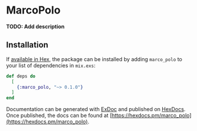 # MarcoPolo

**TODO: Add description**

## Installation

If [available in Hex](https://hex.pm/docs/publish), the package can be installed
by adding `marco_polo` to your list of dependencies in `mix.exs`:

```elixir
def deps do
  [
    {:marco_polo, "~> 0.1.0"}
  ]
end
```

Documentation can be generated with [ExDoc](https://github.com/elixir-lang/ex_doc)
and published on [HexDocs](https://hexdocs.pm). Once published, the docs can
be found at [https://hexdocs.pm/marco_polo](https://hexdocs.pm/marco_polo).

